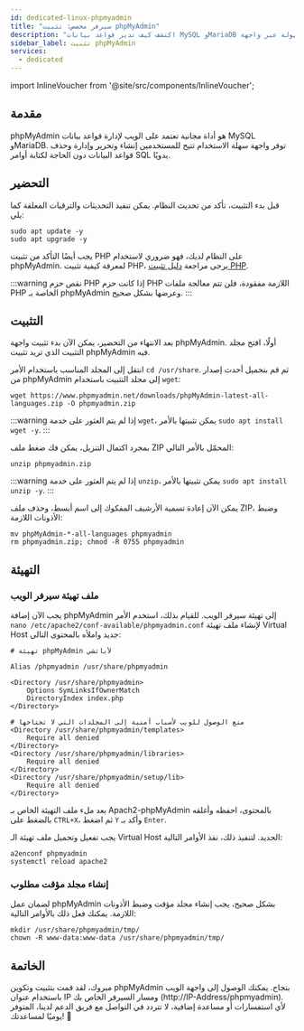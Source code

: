 ```yaml
---
id: dedicated-linux-phpmyadmin
title: "سيرفر مخصص: تثبيت phpMyAdmin"
description: "اكتشف كيف تدير قواعد بيانات MySQL وMariaDB بسهولة عبر واجهة phpMyAdmin على الويب لإدارة قواعد البيانات بكفاءة → تعلّم المزيد الآن"
sidebar_label: تثبيت phpMyAdmin
services:
  - dedicated
---
```


import InlineVoucher from '@site/src/components/InlineVoucher';

## مقدمة

phpMyAdmin هو أداة مجانية تعتمد على الويب لإدارة قواعد بيانات MySQL وMariaDB. توفر واجهة سهلة الاستخدام تتيح للمستخدمين إنشاء وتحرير وإدارة وحذف قواعد البيانات دون الحاجة لكتابة أوامر SQL يدويًا.

<InlineVoucher />

## التحضير

قبل بدء التثبيت، تأكد من تحديث النظام. يمكن تنفيذ التحديثات والترقيات المعلقة كما يلي:

```
sudo apt update -y
sudo apt upgrade -y
```

يجب أيضًا التأكد من تثبيت PHP على النظام لديك، فهو ضروري لاستخدام phpMyAdmin. لمعرفة كيفية تثبيت PHP، يرجى مراجعة [دليل تثبيت PHP](dedicated-linux-php.md).

:::warning نقص حزم PHP
إذا كانت حزم PHP اللازمة مفقودة، فلن تتم معالجة ملفات PHP الخاصة بـ phpMyAdmin وعرضها بشكل صحيح.
:::

## التثبيت

بعد الانتهاء من التحضير، يمكن الآن بدء تثبيت واجهة phpMyAdmin. أولًا، افتح مجلد التثبيت الذي تريد تثبيت phpMyAdmin فيه.

انتقل إلى المجلد المناسب باستخدام الأمر `cd /usr/share`. ثم قم بتحميل أحدث إصدار من phpMyAdmin إلى مجلد التثبيت باستخدام `wget`:

```
wget https://www.phpmyadmin.net/downloads/phpMyAdmin-latest-all-languages.zip -O phpmyadmin.zip
```

:::warning
إذا لم يتم العثور على خدمة `wget`، يمكن تثبيتها بالأمر `sudo apt install wget -y`.
:::

بمجرد اكتمال التنزيل، يمكن فك ضغط ملف ZIP المحمّل بالأمر التالي:

```
unzip phpmyadmin.zip
```
:::warning
إذا لم يتم العثور على خدمة `unzip`، يمكن تثبيتها بالأمر `sudo apt install unzip -y`.
:::

يمكن الآن إعادة تسمية الأرشيف المفكوك إلى اسم أبسط، وحذف ملف ZIP، وضبط الأذونات اللازمة:

```
mv phpMyAdmin-*-all-languages phpmyadmin
rm phpmyadmin.zip; chmod -R 0755 phpmyadmin
```

## التهيئة

### ملف تهيئة سيرفر الويب

يجب الآن إضافة phpMyAdmin إلى تهيئة سيرفر الويب. للقيام بذلك، استخدم الأمر `nano /etc/apache2/conf-available/phpmyadmin.conf` لإنشاء ملف تهيئة Virtual Host جديد واملأه بالمحتوى التالي:

```
# تهيئة phpMyAdmin لأباتشي

Alias /phpmyadmin /usr/share/phpmyadmin

<Directory /usr/share/phpmyadmin>
    Options SymLinksIfOwnerMatch
    DirectoryIndex index.php
</Directory>

# منع الوصول للويب لأسباب أمنية إلى المجلدات التي لا تحتاجها
<Directory /usr/share/phpmyadmin/templates>
    Require all denied
</Directory>
<Directory /usr/share/phpmyadmin/libraries>
    Require all denied
</Directory>
<Directory /usr/share/phpmyadmin/setup/lib>
    Require all denied
</Directory>
```

بعد ملء ملف التهيئة الخاص بـ Apach2-phpMyAdmin بالمحتوى، احفظه وأغلقه بالضغط على `CTRL+X`، ثم اضغط `Y` وأكد بـ `Enter`.

يجب تفعيل وتحميل ملف تهيئة الـ Virtual Host الجديد. لتنفيذ ذلك، نفذ الأوامر التالية:

```
a2enconf phpmyadmin
systemctl reload apache2
```

### إنشاء مجلد مؤقت مطلوب

لضمان عمل phpMyAdmin بشكل صحيح، يجب إنشاء مجلد مؤقت وضبط الأذونات اللازمة. يمكنك فعل ذلك بالأوامر التالية:

```
mkdir /usr/share/phpmyadmin/tmp/
chown -R www-data:www-data /usr/share/phpmyadmin/tmp/
```

## الخاتمة

مبروك، لقد قمت بتثبيت وتكوين phpMyAdmin بنجاح. يمكنك الوصول إلى واجهة الويب باستخدام عنوان IP ومسار السيرفر الخاص بك (http://IP-Address/phpmyadmin). لأي استفسارات أو مساعدة إضافية، لا تتردد في التواصل مع فريق الدعم لدينا، المتوفر يوميًا لمساعدتك! 🙂

<InlineVoucher />